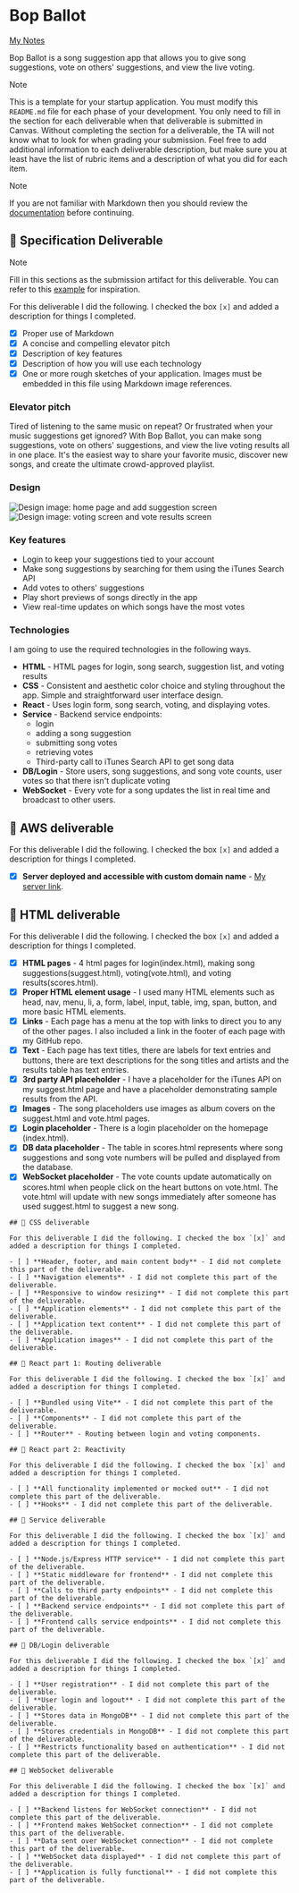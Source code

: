 # Bop Ballot

[My Notes](notes.md)

Bop Ballot is a song suggestion app that allows you to give song suggestions, vote on others' suggestions, and view the live voting.


> [!NOTE]
>  This is a template for your startup application. You must modify this `README.md` file for each phase of your development. You only need to fill in the section for each deliverable when that deliverable is submitted in Canvas. Without completing the section for a deliverable, the TA will not know what to look for when grading your submission. Feel free to add additional information to each deliverable description, but make sure you at least have the list of rubric items and a description of what you did for each item.

> [!NOTE]
>  If you are not familiar with Markdown then you should review the [documentation](https://docs.github.com/en/get-started/writing-on-github/getting-started-with-writing-and-formatting-on-github/basic-writing-and-formatting-syntax) before continuing.

## 🚀 Specification Deliverable

> [!NOTE]
>  Fill in this sections as the submission artifact for this deliverable. You can refer to this [example](https://github.com/webprogramming260/startup-example/blob/main/README.md) for inspiration.

For this deliverable I did the following. I checked the box `[x]` and added a description for things I completed.

- [x] Proper use of Markdown
- [x] A concise and compelling elevator pitch
- [x] Description of key features
- [x] Description of how you will use each technology
- [x] One or more rough sketches of your application. Images must be embedded in this file using Markdown image references.

### Elevator pitch

Tired of listening to the same music on repeat? Or frustrated when your music suggestions get ignored? With Bop Ballot, you can make song suggestions, vote on others' suggestions, and view the live voting results all in one place. It's the easiest way to share your favorite music, discover new songs, and create the ultimate crowd-approved playlist.

### Design

![Design image: home page and add suggestion screen](images/bop_ballot_design_2.jpg)
![Design image: voting screen and vote results screen](images/bop_ballot_design_1.jpg)

### Key features

- Login to keep your suggestions tied to your account
- Make song suggestions by searching for them using the iTunes Search API
- Add votes to others' suggestions
- Play short previews of songs directly in the app
- View real-time updates on which songs have the most votes

### Technologies

I am going to use the required technologies in the following ways.

- **HTML** - HTML pages for login, song search, suggestion list, and voting results
- **CSS** - Consistent and aesthetic color choice and styling throughout the app. Simple and straightforward user interface design.
- **React** - Uses login form, song search, voting, and displaying votes.
- **Service** - Backend service endpoints:
  - login
  - adding a song suggestion
  - submitting song votes
  - retrieving votes
  - Third-party call to iTunes Search API to get song data
- **DB/Login** - Store users, song suggestions, and song vote counts, user votes so that there isn't duplicate voting
- **WebSocket** - Every vote for a song updates the list in real time and broadcast to other users.

## 🚀 AWS deliverable

For this deliverable I did the following. I checked the box `[x]` and added a description for things I completed.

- [x] **Server deployed and accessible with custom domain name** - [My server link](https://boppitybop260.click).

## 🚀 HTML deliverable

For this deliverable I did the following. I checked the box `[x]` and added a description for things I completed.

- [x] **HTML pages** - 4 html pages for login(index.html), making song suggestions(suggest.html), voting(vote.html), and voting results(scores.html).
- [x] **Proper HTML element usage** - I used many HTML elements such as head, nav, menu, li, a, form, label, input, table, img, span, button, and more basic HTML elements.
- [x] **Links** - Each page has a menu at the top with links to direct you to any of the other pages. I also included a link in the footer of each page with my GitHub repo.
- [x] **Text** - Each page has text titles, there are labels for text entries and buttons, there are text descriptions for the song titles and artists and the results table has text entries.
- [x] **3rd party API placeholder** - I have a placeholder for the iTunes API on my suggest.html page and have a placeholder demonstrating sample results from the API.
- [x] **Images** - The song placeholders use images as album covers on the suggest.html and vote.html pages.
- [x] **Login placeholder** - There is a login placeholder on the homepage (index.html).
- [x] **DB data placeholder** - The table in scores.html represents where song suggestions and song vote numbers will be pulled and displayed from the database.
- [x] **WebSocket placeholder** - The vote counts update automatically on scores.html when people click on the heart buttons on vote.html. The vote.html will update with new songs immediately after someone has used suggest.html to suggest a new song.

```
## 🚀 CSS deliverable

For this deliverable I did the following. I checked the box `[x]` and added a description for things I completed.

- [ ] **Header, footer, and main content body** - I did not complete this part of the deliverable.
- [ ] **Navigation elements** - I did not complete this part of the deliverable.
- [ ] **Responsive to window resizing** - I did not complete this part of the deliverable.
- [ ] **Application elements** - I did not complete this part of the deliverable.
- [ ] **Application text content** - I did not complete this part of the deliverable.
- [ ] **Application images** - I did not complete this part of the deliverable.

## 🚀 React part 1: Routing deliverable

For this deliverable I did the following. I checked the box `[x]` and added a description for things I completed.

- [ ] **Bundled using Vite** - I did not complete this part of the deliverable.
- [ ] **Components** - I did not complete this part of the deliverable.
- [ ] **Router** - Routing between login and voting components.

## 🚀 React part 2: Reactivity

For this deliverable I did the following. I checked the box `[x]` and added a description for things I completed.

- [ ] **All functionality implemented or mocked out** - I did not complete this part of the deliverable.
- [ ] **Hooks** - I did not complete this part of the deliverable.

## 🚀 Service deliverable

For this deliverable I did the following. I checked the box `[x]` and added a description for things I completed.

- [ ] **Node.js/Express HTTP service** - I did not complete this part of the deliverable.
- [ ] **Static middleware for frontend** - I did not complete this part of the deliverable.
- [ ] **Calls to third party endpoints** - I did not complete this part of the deliverable.
- [ ] **Backend service endpoints** - I did not complete this part of the deliverable.
- [ ] **Frontend calls service endpoints** - I did not complete this part of the deliverable.

## 🚀 DB/Login deliverable

For this deliverable I did the following. I checked the box `[x]` and added a description for things I completed.

- [ ] **User registration** - I did not complete this part of the deliverable.
- [ ] **User login and logout** - I did not complete this part of the deliverable.
- [ ] **Stores data in MongoDB** - I did not complete this part of the deliverable.
- [ ] **Stores credentials in MongoDB** - I did not complete this part of the deliverable.
- [ ] **Restricts functionality based on authentication** - I did not complete this part of the deliverable.

## 🚀 WebSocket deliverable

For this deliverable I did the following. I checked the box `[x]` and added a description for things I completed.

- [ ] **Backend listens for WebSocket connection** - I did not complete this part of the deliverable.
- [ ] **Frontend makes WebSocket connection** - I did not complete this part of the deliverable.
- [ ] **Data sent over WebSocket connection** - I did not complete this part of the deliverable.
- [ ] **WebSocket data displayed** - I did not complete this part of the deliverable.
- [ ] **Application is fully functional** - I did not complete this part of the deliverable.

